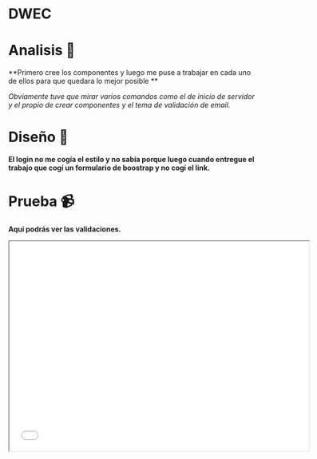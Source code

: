 # DWEC
# Analisis  :pencil:

**Primero cree los componentes y luego me puse a trabajar en cada uno de ellos para que quedara lo mejor posible **


*Obviamente tuve que mirar varios comandos como el de inicio de servidor y el propio de crear componentes y el tema de validación de email.*


# Diseño   :triangular_ruler:

**El login no me cogía el estilo y no sabía porque luego cuando entregue el trabajo que cogí un formulario de boostrap y no cogí el link.**




# Prueba  :video_camera:

**Aquí podrás ver las validaciones.**


<iframe width="600" height = "420"
src="gif.mp4">
</iframe>
